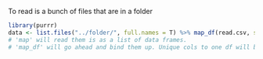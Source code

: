 To read is a bunch of files that are in a folder
```r
library(purrr)
data <- list.files("../folder/", full.names = T) %>% map_df(read.csv, stringsAsFactors =F)
# 'map' will read them is as a list of data frames.
# 'map_df' will go ahead and bind them up. Unique cols to one df will be NA in others.

```

